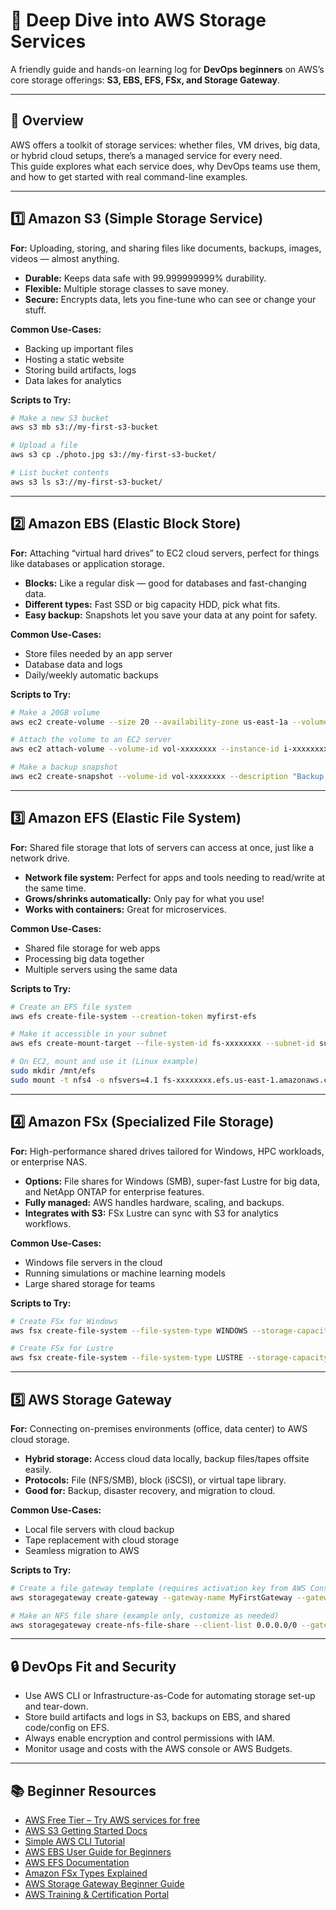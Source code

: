 
# 🚀 Deep Dive into AWS Storage Services

A friendly guide and hands-on learning log for **DevOps beginners** on AWS’s core storage offerings: **S3, EBS, EFS, FSx, and Storage Gateway**.

---

## 🌟 Overview

AWS offers a toolkit of storage services: whether files, VM drives, big data, or hybrid cloud setups, there’s a managed service for every need.  
This guide explores what each service does, why DevOps teams use them, and how to get started with real command-line examples.

---

## 1️⃣ Amazon S3 (Simple Storage Service)

**For:** Uploading, storing, and sharing files like documents, backups, images, videos — almost anything.

- **Durable:** Keeps data safe with 99.999999999% durability.  
- **Flexible:** Multiple storage classes to save money.  
- **Secure:** Encrypts data, lets you fine-tune who can see or change your stuff.  

**Common Use-Cases:**
- Backing up important files  
- Hosting a static website  
- Storing build artifacts, logs  
- Data lakes for analytics  

**Scripts to Try:**
```bash
# Make a new S3 bucket
aws s3 mb s3://my-first-s3-bucket

# Upload a file
aws s3 cp ./photo.jpg s3://my-first-s3-bucket/

# List bucket contents
aws s3 ls s3://my-first-s3-bucket/
````

---

## 2️⃣ Amazon EBS (Elastic Block Store)

**For:** Attaching “virtual hard drives” to EC2 cloud servers, perfect for things like databases or application storage.

* **Blocks:** Like a regular disk — good for databases and fast-changing data.
* **Different types:** Fast SSD or big capacity HDD, pick what fits.
* **Easy backup:** Snapshots let you save your data at any point for safety.

**Common Use-Cases:**

* Store files needed by an app server
* Database data and logs
* Daily/weekly automatic backups

**Scripts to Try:**

```bash
# Make a 20GB volume
aws ec2 create-volume --size 20 --availability-zone us-east-1a --volume-type gp3

# Attach the volume to an EC2 server
aws ec2 attach-volume --volume-id vol-xxxxxxxx --instance-id i-xxxxxxxx --device /dev/xvdf

# Make a backup snapshot
aws ec2 create-snapshot --volume-id vol-xxxxxxxx --description "Backup 28-09-2025"
```

---

## 3️⃣ Amazon EFS (Elastic File System)

**For:** Shared file storage that lots of servers can access at once, just like a network drive.

* **Network file system:** Perfect for apps and tools needing to read/write at the same time.
* **Grows/shrinks automatically:** Only pay for what you use!
* **Works with containers:** Great for microservices.

**Common Use-Cases:**

* Shared file storage for web apps
* Processing big data together
* Multiple servers using the same data

**Scripts to Try:**

```bash
# Create an EFS file system
aws efs create-file-system --creation-token myfirst-efs

# Make it accessible in your subnet
aws efs create-mount-target --file-system-id fs-xxxxxxxx --subnet-id subnet-xxxxxxxx

# On EC2, mount and use it (Linux example)
sudo mkdir /mnt/efs
sudo mount -t nfs4 -o nfsvers=4.1 fs-xxxxxxxx.efs.us-east-1.amazonaws.com:/ /mnt/efs
```

---

## 4️⃣ Amazon FSx (Specialized File Storage)

**For:** High-performance shared drives tailored for Windows, HPC workloads, or enterprise NAS.

* **Options:** File shares for Windows (SMB), super-fast Lustre for big data, and NetApp ONTAP for enterprise features.
* **Fully managed:** AWS handles hardware, scaling, and backups.
* **Integrates with S3:** FSx Lustre can sync with S3 for analytics workflows.

**Common Use-Cases:**

* Windows file servers in the cloud
* Running simulations or machine learning models
* Large shared storage for teams

**Scripts to Try:**

```bash
# Create FSx for Windows
aws fsx create-file-system --file-system-type WINDOWS --storage-capacity 300 --subnet-ids subnet-xxxxxxxx --windows-configuration DeploymentType=SINGLE_AZ_1

# Create FSx for Lustre
aws fsx create-file-system --file-system-type LUSTRE --storage-capacity 1200 --subnet-ids subnet-xxxxxxxx
```

---

## 5️⃣ AWS Storage Gateway

**For:** Connecting on-premises environments (office, data center) to AWS cloud storage.

* **Hybrid storage:** Access cloud data locally, backup files/tapes offsite easily.
* **Protocols:** File (NFS/SMB), block (iSCSI), or virtual tape library.
* **Good for:** Backup, disaster recovery, and migration to cloud.

**Common Use-Cases:**

* Local file servers with cloud backup
* Tape replacement with cloud storage
* Seamless migration to AWS

**Scripts to Try:**

```bash
# Create a file gateway template (requires activation key from AWS Console)
aws storagegateway create-gateway --gateway-name MyFirstGateway --gateway-type FILE_S3 --activation-key ABCDEFGHIJ --gateway-region us-east-1

# Make an NFS file share (example only, customize as needed)
aws storagegateway create-nfs-file-share --client-list 0.0.0.0/0 --gateway-arn arn:aws:storagegateway:us-east-1:123456789012:gateway/sgw-xxxxxxxx --location-arn arn:aws:s3:::my-first-s3-bucket --role arn:aws:iam::123456789012:role/StorageGatewayRole
```

---

## 🔒 DevOps Fit and Security

* Use AWS CLI or Infrastructure-as-Code for automating storage set-up and tear-down.
* Store build artifacts and logs in S3, backups on EBS, and shared code/config on EFS.
* Always enable encryption and control permissions with IAM.
* Monitor usage and costs with the AWS console or AWS Budgets.

---

## 📚 Beginner Resources

* [AWS Free Tier – Try AWS services for free](https://aws.amazon.com/free/)
* [AWS S3 Getting Started Docs](https://docs.aws.amazon.com/AmazonS3/latest/userguide/Welcome.html)
* [Simple AWS CLI Tutorial](https://docs.aws.amazon.com/cli/latest/userguide/getting-started.html)
* [AWS EBS User Guide for Beginners](https://docs.aws.amazon.com/AWSEC2/latest/UserGuide/AmazonEBS.html)
* [AWS EFS Documentation](https://docs.aws.amazon.com/efs/)
* [Amazon FSx Types Explained](https://aws.amazon.com/fsx/)
* [AWS Storage Gateway Beginner Guide](https://docs.aws.amazon.com/storagegateway/latest/userguide/WhatIsStorageGateway.html)
* [AWS Training & Certification Portal](https://explore.skillbuilder.aws/learn)

```
